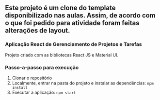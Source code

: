 ## Este projeto é um clone do template disponibilizado nas aulas. Assim, de acordo com o que foi pedido para atividade foram feitas alterações de layout.


### Aplicação React de Gerenciamento de Projetos e Tarefas

Projeto criado com as bibliotecas React JS e Material UI.

### Passo-a-passo para execução

1. Clonar o repositório
2. Localmente, entrar na pasta do projeto e instalar as dependências:
   `
   npm install
   `
3. Executar a aplicação:
   `
   npm start
   `
